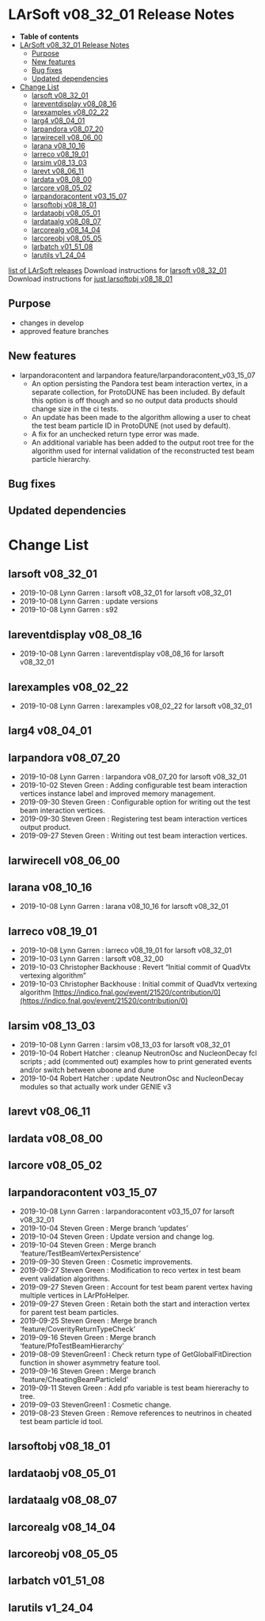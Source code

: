 LArSoft v08\_32\_01 Release Notes
======================================================================

-   **Table of contents**
-   [LArSoft v08\_32\_01 Release Notes](#LArSoft-v08_32_01-Release-Notes)
    -   [Purpose](#Purpose)
    -   [New features](#New-features)
    -   [Bug fixes](#Bug-fixes)
    -   [Updated dependencies](#Updated-dependencies)
-   [Change List](#Change-List)
    -   [larsoft v08\_32\_01](#larsoft-v08_32_01)
    -   [lareventdisplay v08\_08\_16](#lareventdisplay-v08_08_16)
    -   [larexamples v08\_02\_22](#larexamples-v08_02_22)
    -   [larg4 v08\_04\_01](#larg4-v08_04_01)
    -   [larpandora v08\_07\_20](#larpandora-v08_07_20)
    -   [larwirecell v08\_06\_00](#larwirecell-v08_06_00)
    -   [larana v08\_10\_16](#larana-v08_10_16)
    -   [larreco v08\_19\_01](#larreco-v08_19_01)
    -   [larsim v08\_13\_03](#larsim-v08_13_03)
    -   [larevt v08\_06\_11](#larevt-v08_06_11)
    -   [lardata v08\_08\_00](#lardata-v08_08_00)
    -   [larcore v08\_05\_02](#larcore-v08_05_02)
    -   [larpandoracontent v03\_15\_07](#larpandoracontent-v03_15_07)
    -   [larsoftobj v08\_18\_01](#larsoftobj-v08_18_01)
    -   [lardataobj v08\_05\_01](#lardataobj-v08_05_01)
    -   [lardataalg v08\_08\_07](#lardataalg-v08_08_07)
    -   [larcorealg v08\_14\_04](#larcorealg-v08_14_04)
    -   [larcoreobj v08\_05\_05](#larcoreobj-v08_05_05)
    -   [larbatch v01\_51\_08](#larbatch-v01_51_08)
    -   [larutils v1\_24\_04](#larutils-v1_24_04)

[list of LArSoft releases](LArSoft_release_list)
Download instructions for [larsoft v08\_32\_01](http://scisoft.fnal.gov/scisoft/bundles/larsoft/v08_32_01/larsoft-v08_32_01.html)
Download instructions for [just larsoftobj v08\_18\_01](http://scisoft.fnal.gov/scisoft/bundles/larsoftobj/v08_18_01/larsoftobj-v08_18_01.html)

Purpose
--------------------

-   changes in develop
-   approved feature branches

New features
------------------------------

-   larpandoracontent and larpandora feature/larpandoracontent\_v03\_15\_07
    -   An option persisting the Pandora test beam interaction vertex, in a separate collection, for ProtoDUNE has been included. By default this option is off though and so no output data products should change size in the ci tests.
    -   An update has been made to the algorithm allowing a user to cheat the test beam particle ID in ProtoDUNE (not used by default).
    -   A fix for an unchecked return type error was made.
    -   An additional variable has been added to the output root tree for the algorithm used for internal validation of the reconstructed test beam particle hierarchy.

Bug fixes
------------------------

Updated dependencies
----------------------------------------------

Change List
============================

larsoft v08\_32\_01
------------------------------------------

-   2019-10-08 Lynn Garren : larsoft v08\_32\_01 for larsoft v08\_32\_01
-   2019-10-08 Lynn Garren : update versions
-   2019-10-08 Lynn Garren : s92

lareventdisplay v08\_08\_16
----------------------------------------------------------

-   2019-10-08 Lynn Garren : lareventdisplay v08\_08\_16 for larsoft v08\_32\_01

larexamples v08\_02\_22
--------------------------------------------------

-   2019-10-08 Lynn Garren : larexamples v08\_02\_22 for larsoft v08\_32\_01

larg4 v08\_04\_01
--------------------------------------

larpandora v08\_07\_20
------------------------------------------------

-   2019-10-08 Lynn Garren : larpandora v08\_07\_20 for larsoft v08\_32\_01
-   2019-10-02 Steven Green : Adding configurable test beam interaction vertices instance label and improved memory management.
-   2019-09-30 Steven Green : Configurable option for writing out the test beam interaction vertices.
-   2019-09-30 Steven Green : Registering test beam interaction vertices output product.
-   2019-09-27 Steven Green : Writing out test beam interaction vertices.

larwirecell v08\_06\_00
--------------------------------------------------

larana v08\_10\_16
----------------------------------------

-   2019-10-08 Lynn Garren : larana v08\_10\_16 for larsoft v08\_32\_01

larreco v08\_19\_01
------------------------------------------

-   2019-10-08 Lynn Garren : larreco v08\_19\_01 for larsoft v08\_32\_01
-   2019-10-03 Lynn Garren : larsoft v08\_32\_00
-   2019-10-03 Christopher Backhouse : Revert “Initial commit of QuadVtx vertexing algorithm”
-   2019-10-03 Christopher Backhouse : Initial commit of QuadVtx vertexing algorithm [https://indico.fnal.gov/event/21520/contribution/0](https://indico.fnal.gov/event/21520/contribution/0)

larsim v08\_13\_03
----------------------------------------

-   2019-10-08 Lynn Garren : larsim v08\_13\_03 for larsoft v08\_32\_01
-   2019-10-04 Robert Hatcher : cleanup NeutronOsc and NucleonDecay fcl scripts ; add (commented out) examples how to print generated events and/or switch between uboone and dune
-   2019-10-04 Robert Hatcher : update NeutronOsc and NucleonDecay modules so that actually work under GENIE v3

larevt v08\_06\_11
----------------------------------------

lardata v08\_08\_00
------------------------------------------

larcore v08\_05\_02
------------------------------------------

larpandoracontent v03\_15\_07
--------------------------------------------------------------

-   2019-10-08 Lynn Garren : larpandoracontent v03\_15\_07 for larsoft v08\_32\_01
-   2019-10-04 Steven Green : Merge branch ‘updates’
-   2019-10-04 Steven Green : Update version and change log.
-   2019-10-04 Steven Green : Merge branch ‘feature/TestBeamVertexPersistence’
-   2019-09-30 Steven Green : Cosmetic improvements.
-   2019-09-27 Steven Green : Modification to reco vertex in test beam event validation algorithms.
-   2019-09-27 Steven Green : Account for test beam parent vertex having multiple vertices in LArPfoHelper.
-   2019-09-27 Steven Green : Retain both the start and interaction vertex for parent test beam particles.
-   2019-09-25 Steven Green : Merge branch ‘feature/CoverityReturnTypeCheck’
-   2019-09-16 Steven Green : Merge branch ‘feature/PfoTestBeamHierarchy’
-   2019-08-09 StevenGreen1 : Check return type of GetGlobalFitDirection function in shower asymmetry feature tool.
-   2019-09-16 Steven Green : Merge branch ‘feature/CheatingBeamParticleId’
-   2019-09-11 Steven Green : Add pfo variable is test beam hiererachy to tree.
-   2019-09-03 StevenGreen1 : Cosmetic change.
-   2019-08-23 Steven Green : Remove references to neutrinos in cheated test beam particle id tool.

larsoftobj v08\_18\_01
------------------------------------------------

lardataobj v08\_05\_01
------------------------------------------------

lardataalg v08\_08\_07
------------------------------------------------

larcorealg v08\_14\_04
------------------------------------------------

larcoreobj v08\_05\_05
------------------------------------------------

larbatch v01\_51\_08
--------------------------------------------

larutils v1\_24\_04
------------------------------------------
